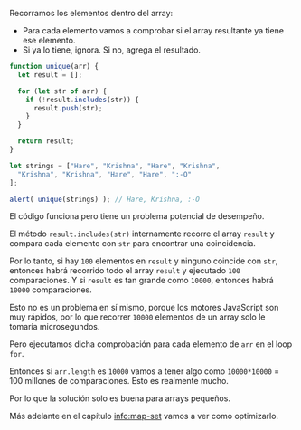 Recorramos los elementos dentro del array:
- Para cada elemento vamos a comprobar si el array resultante ya tiene ese elemento.
- Si ya lo tiene, ignora. Si no, agrega el resultado.

```js run demo
function unique(arr) {
  let result = [];

  for (let str of arr) {
    if (!result.includes(str)) {
      result.push(str);
    }
  }

  return result;
}

let strings = ["Hare", "Krishna", "Hare", "Krishna",
  "Krishna", "Krishna", "Hare", "Hare", ":-O"
];

alert( unique(strings) ); // Hare, Krishna, :-O
```

El código funciona pero tiene un problema potencial de desempeño.

El método `result.includes(str)` internamente recorre el array `result` y compara cada elemento con `str` para encontrar una coincidencia.

Por lo tanto, si hay `100` elementos en `result` y ninguno coincide con `str`, entonces habrá recorrido todo el array `result` y ejecutado `100` comparaciones. Y si `result` es tan grande como `10000`, entonces habrá `10000` comparaciones.

Esto no es un problema en sí mismo, porque los motores JavaScript son muy rápidos, por lo que recorrer `10000` elementos de un array solo le tomaría microsegundos.

Pero ejecutamos dicha comprobación para cada elemento de `arr` en el loop `for`.

Entonces si `arr.length` es `10000` vamos a tener algo como `10000*10000` = 100 millones de comparaciones. Esto es realmente mucho.

Por lo que la solución solo es buena para arrays pequeños.

Más adelante en el capítulo <info:map-set> vamos a ver como optimizarlo.
